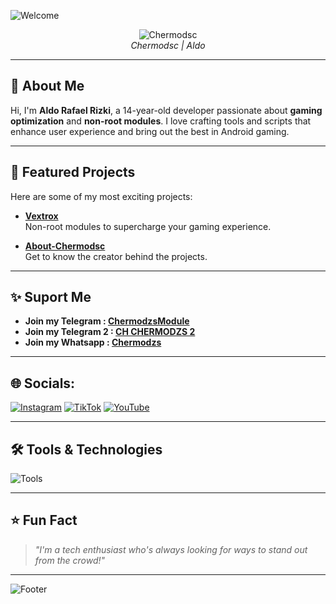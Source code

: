 
![Welcome](https://readme-typing-svg.demolab.com?font=Fira+Code&size=22&pause=1000&color=1E90FF&background=FFFFFF00&center=true&width=440&lines=Welcome+to+ChermodAldo;Developer+%7C+Creator+%7C+Innovator;Crafting+non-root+modules+for+gamers!)

<p align="center">
  <img src="https://chermodaldo.github.io/Images/Chermodsc.jpg" alt="Chermodsc" />
  <br />
  <i>Chermodsc | Aldo</i>
</p>

---

## 🚀 About Me  
Hi, I'm **Aldo Rafael Rizki**, a 14-year-old developer passionate about **gaming optimization** and **non-root modules**. I love crafting tools and scripts that enhance user experience and bring out the best in Android gaming.

---

## 🔧 Featured Projects  
Here are some of my most exciting projects:  

- **[Vextrox](https://safefileku.com/download/qSU2dRSYNxMoBl2D)**  
  Non-root modules to supercharge your gaming experience.  

- **[About-Chermodsc](https://chermodaldo.github.io/)**  
  Get to know the creator behind the projects.  

---

## ✨️ Suport Me  
- **Join my Telegram : [ChermodzsModule](https://t.me/ChermodzsModule)**
- **Join my Telegram 2 : [CH CHERMODZS 2](https://t.me/ChenelChermodzs2)**
- **Join my Whatsapp : [Chermodzs](https://whatsapp.com/channel/0029VaeRl4m1Xqucd9LGUT38)**

---

## 🌐 Socials:  
[![Instagram](https://img.shields.io/badge/Instagram-%23E4405F.svg?logo=Instagram&logoColor=white)](https://www.instagram.com/chermodsc?igsh=dHYzMm9tamE0NzFh) [![TikTok](https://img.shields.io/badge/TikTok-%23000000.svg?logo=TikTok&logoColor=white)](https://www.tiktok.com/@chermodsc) [![YouTube](https://img.shields.io/badge/YouTube-%23FF0000.svg?logo=YouTube&logoColor=white)](https://youtube.com/@chermodsc?si=RtHR73O2-uQlDjAj)

---

## 🛠️ Tools & Technologies  
![Tools](https://skillicons.dev/icons?i=android,bash,github,html,css,js)

---

## ⭐ Fun Fact  
> *"I'm a tech enthusiast who's always looking for ways to stand out from the crowd!"*

---

![Footer](https://capsule-render.vercel.app/api?type=waving&color=gradient&height=100&section=footer)

